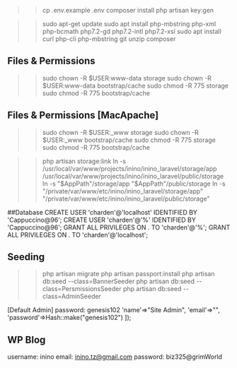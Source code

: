 
>> cp .env.example .env
>> composer install
>> php artisan key:gen

>> sudo apt-get update
>> sudo apt install php-mbstring php-xml php-bcmath php7.2-gd php7.2-intl php7.2-xsl
>> sudo apt install curl php-cli php-mbstring git unzip composer

## Files & Permissions
>> sudo chown -R $USER:www-data storage
>> sudo chown -R $USER:www-data bootstrap/cache
>> sudo chmod -R 775 storage
>> sudo chmod -R 775 bootstrap/cache
>
## Files & Permissions [MacApache]
>> sudo chown -R $USER:_www storage
>> sudo chown -R $USER:_www bootstrap/cache
>> sudo chmod -R 775 storage
>> sudo chmod -R 775 bootstrap/cache

>> php artisan storage:link
>> ln -s  /usr/local/var/www/projects/inino/inino_laravel/storage/app /usr/local/var/www/projects/inino/inino_laravel/public/storage 
>> ln -s  "$AppPath"/storage/app "$AppPath"/public/storage 
>> ln -s  "/private/var/www/etc/inino/inino_laravel/storage/app" "/private/var/www/etc/inino/inino_laravel/public/storage"


##Database 
CREATE USER 'charden'@'localhost' IDENTIFIED BY 'Cappuccino@96';
CREATE USER 'charden'@'%' IDENTIFIED BY 'Cappuccino@96';
GRANT ALL PRIVILEGES ON *.* TO 'charden'@'%';
GRANT ALL PRIVILEGES ON *.* TO 'charden'@'localhost';

## Seeding
>> php artisan migrate
>> php artisan passport:install
>> php artisan db:seed --class=BannerSeeder
>> php artisan db:seed --class=PersmissionsSeeder
>> php artisan db:seed --class=AdminSeeder

[Default Admin]
password: genesis102 
'name'=>"Site Admin",
'email'=>"",
'password'=>Hash::make("genesis102") ]);

## WP Blog
username: inino
email: inino.tz@gmail.com
password: biz325@grimWorld


